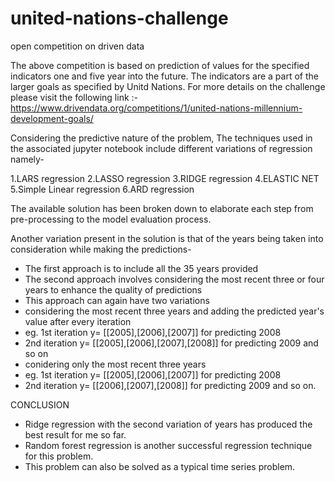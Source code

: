 # united-nations-challenge

open competition on driven data

The above competition is based on prediction of  values for the specified indicators one and five year into the future. The indicators are a part of the larger goals as specified by Unitd Nations. For more details on the challenge please visit the following link :- https://www.drivendata.org/competitions/1/united-nations-millennium-development-goals/

Considering the predictive nature of the problem, The techniques used in the associated jupyter notebook include different variations of regression namely-

1.LARS regression
2.LASSO regression
3.RIDGE regression
4.ELASTIC NET 
5.Simple Linear regression
6.ARD regression

The available solution has been broken down to elaborate each step from pre-processing to the model evaluation process. 

Another variation present in the solution is that of the years being taken into consideration while making the predictions-
- The first approach is to include all the 35 years provided
- The second approach involves considering the most recent three or four years to enhance the quality of predictions
- This approach can again have two variations 
- considering the most recent three years and adding the predicted year's value after every iteration
- eg. 1st iteration y= [[2005],[2006],[2007]] for predicting 2008 
- 2nd iteration y= [[2005],[2006],[2007],[2008]] for predicting 2009 and so on
- conidering only the most recent three years 
- eg. 1st iteration y= [[2005],[2006],[2007]] for predicting 2008
- 2nd iteration y= [[2006],[2007],[2008]] for predicting 2009 and so on.
                
 
CONCLUSION
- Ridge regression with the second variation of years has produced the best result for me so far.
- Random forest regression is another successful regression technique for this problem.
- This problem can also be solved as a typical time series problem. 
